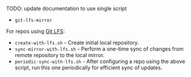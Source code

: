 TODO: update documentation to use single script

- `git-lfs-mirror`

For repos using [Git LFS](https://git-lfs.github.com/):

- `create-with-lfs.sh` - Create initial local repository.
- `sync-mirror-with-lfs.sh` - Perform a one-time sync of changes from remote repository to the local mirror.
- `periodic-sync-with-lfs.sh` - After configuring a repo using the above script, run this one periodically for efficient sync of updates.
